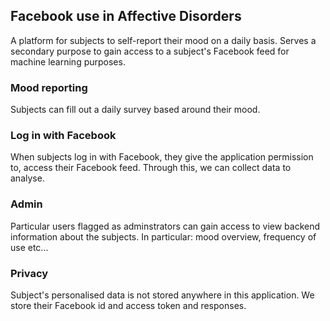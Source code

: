 ## Facebook use in Affective Disorders

A platform for subjects to self-report their mood on a daily basis.  Serves 
a secondary purpose to gain access to a subject's Facebook feed for machine 
learning purposes.

### Mood reporting
Subjects can fill out a daily survey based around their mood.

### Log in with Facebook
When subjects log in with Facebook, they give the application permission to,
access their Facebook feed.  Through this, we can collect data to analyse.

### Admin
Particular users flagged as adminstrators can gain access to view backend
information about the subjects.  In particular: mood overview, frequency of 
use etc...

### Privacy
Subject's personalised data is not stored anywhere in this application.  We 
store their Facebook id and access token and responses.
